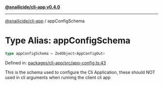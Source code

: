 [**@snailicide/cli-app v0.4.0**](../README.md)

---

[@snailicide/cli-app](../README.md) / appConfigSchema

# Type Alias: appConfigSchema

```ts
type appConfigSchema = ZodObject<AppConfigOut>
```

Defined in:
[packages/cli-app/src/app-config.ts:43](https://github.com/gbtunney/snailicide-monorepo/blob/master/packages/cli-app/src/app-config.ts#L43)

This is the schema used to configure the Cli Application, these should NOT used
in cli arguments when running the client cli app
